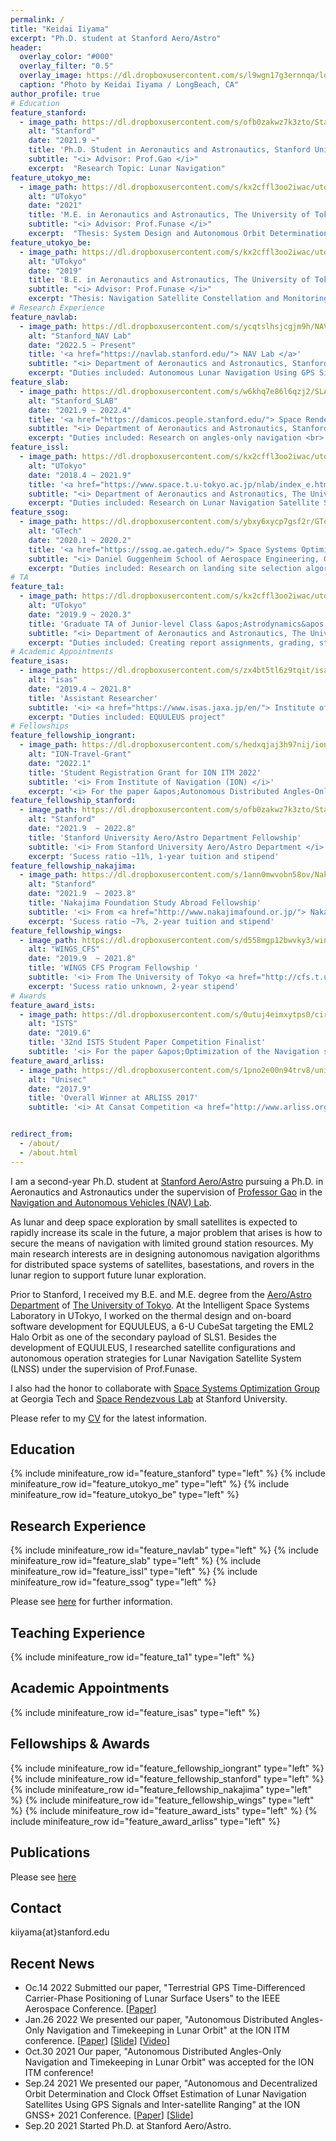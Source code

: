 ```yaml
---
permalink: /
title: "Keidai Iiyama"
excerpt: "Ph.D. student at Stanford Aero/Astro"
header:
  overlay_color: "#000"
  overlay_filter: "0.5"
  overlay_image: https://dl.dropboxusercontent.com/s/l9wgn17g3ernnqa/longbeach_sunrise.jpg?dl=0
  caption: "Photo by Keidai Iiyama / LongBeach, CA"
author_profile: true
# Education
feature_stanford:
  - image_path: https://dl.dropboxusercontent.com/s/ofb0zakwz7k3zto/Stanford2.png?dl=0
    alt: "Stanford"
    date: "2021.9 ~"
    title: 'Ph.D. Student in Aeronautics and Astronautics, Stanford University'
    subtitle: "<i> Advisor: Prof.Gao </i>"
    excerpt:  "Research Topic: Lunar Navigation" 
feature_utokyo_me:
  - image_path: https://dl.dropboxusercontent.com/s/kx2cffl3oo2iwac/utokyo.png?dl=0
    alt: "UTokyo"
    date: "2021"
    title: 'M.E. in Aeronautics and Astronautics, The University of Tokyo'
    subtitle: "<i> Advisor: Prof.Funase </i>"
    excerpt:  "Thesis: System Design and Autonomous Orbit Determination Strategy for Lunar Navigation Satellite System" 
feature_utokyo_be:
  - image_path: https://dl.dropboxusercontent.com/s/kx2cffl3oo2iwac/utokyo.png?dl=0
    alt: "UTokyo"
    date: "2019"
    title: 'B.E. in Aeronautics and Astronautics, The University of Tokyo '
    subtitle: "<i> Advisor: Prof.Funase </i>"
    excerpt: "Thesis: Navigation Satellite Constellation and Monitoring Station Arrangement for Lunar Global Navigation Satellite System (LGNSS)" 
# Research Experience
feature_navlab:
  - image_path: https://dl.dropboxusercontent.com/s/ycqtslhsjcgjm9h/NAVLabLogo.PNG?dl=0
    alt: "Stanford_NAV Lab"
    date: "2022.5 ~ Present"
    title: '<a href="https://navlab.stanford.edu/"> NAV Lab </a>' 
    subtitle: "<i> Department of Aeronautics and Astronautics, Stanford University </i>"
    excerpt: "Duties included: Autonomous Lunar Navigation Using GPS Signals <br> Supervisor: Prof.Gao"
feature_slab:
  - image_path: https://dl.dropboxusercontent.com/s/w6khq7e86l6qzj2/SLAB.png?dl=0
    alt: "Stanford_SLAB"
    date: "2021.9 ~ 2022.4"
    title: '<a href="https://damicos.people.stanford.edu/"> Space Rendezvous Lab </a>' 
    subtitle: "<i> Department of Aeronautics and Astronautics, Stanford University </i>"
    excerpt: "Duties included: Research on angles-only navigation <br> Supervisor: Prof.D'Amico"
feature_issl:
  - image_path: https://dl.dropboxusercontent.com/s/kx2cffl3oo2iwac/utokyo.png?dl=0
    alt: "UTokyo"
    date: "2018.4 ~ 2021.9"
    title: '<a href="https://www.space.t.u-tokyo.ac.jp/nlab/index_e.html"> Intelligent Space Systems Laboratory </a>' 
    subtitle: "<i> Department of Aeronautics and Astronautics, The University of Tokyo </i>"
    excerpt: "Duties included: Research on Lunar Navigation Satellite System, SmallSat development <br> Supervisor: Prof.Funase, Prof.Nakasuka" 
feature_ssog:
  - image_path: https://dl.dropboxusercontent.com/s/ybxy6xycp7gsf2r/GTech.png?dl=0
    alt: "GTech"
    date: "2020.1 ~ 2020.2"
    title: '<a href="https://ssog.ae.gatech.edu/"> Space Systems Optimization Group </a>'
    subtitle: "<i> Daniel Guggenheim School of Aerospace Engineering, Georgia Institutute of Technoloy </i>"
    excerpt: "Duties included: Research on landing site selection algorithms during planetary descent <br> Supervisor: Prof.Ho" 
# TA
feature_ta1:
  - image_path: https://dl.dropboxusercontent.com/s/kx2cffl3oo2iwac/utokyo.png?dl=0
    alt: "UTokyo"
    date: "2019.9 ~ 2020.3"
    title: 'Graduate TA of Junior-level Class &apos;Astrodynamics&apos; '
    subtitle: "<i> Department of Aeronautics and Astronautics, The University of Tokyo </i>"
    excerpt: "Duties included: Creating report assignments, grading, student support <br> Supervisor: Prof.Funase"
# Academic Appointments
feature_isas:
  - image_path: https://dl.dropboxusercontent.com/s/zx4bt5tl6z9tqit/isas2.png?dl=0
    alt: "isas"
    date: "2019.4 ~ 2021.8"
    title: 'Assistant Researcher'
    subtitle: '<i> <a href="https://www.isas.jaxa.jp/en/"> Institute of Space and Astronautical Science (ISAS) </a>, JAXA </i>'
    excerpt: "Duties included: EQUULEUS project"
# Fellowships
feature_fellowship_iongrant:
  - image_path: https://dl.dropboxusercontent.com/s/hedxqjaj3h97nij/ion-logo-large.jpg?dl=0
    alt: "ION-Travel-Grant"
    date: "2022.1"
    title: 'Student Registration Grant for ION ITM 2022'
    subtitle: '<i> From Institute of Navigation (ION) </i>'
    excerpt: '<i> For the paper &apos;Autonomous Distributed Angles-Only Navigation and Timekeeping in Lunar Orbit&apos; </i>'
feature_fellowship_stanford:
  - image_path: https://dl.dropboxusercontent.com/s/ofb0zakwz7k3zto/Stanford2.png?dl=0
    alt: "Stanford"
    date: "2021.9  ~ 2022.8"
    title: 'Stanford University Aero/Astro Department Fellowship'
    subtitle: '<i> From Stanford University Aero/Astro Department </i>'
    excerpt: 'Sucess ratio ~11%, 1-year tuition and stipend'
feature_fellowship_nakajima:
  - image_path: https://dl.dropboxusercontent.com/s/1ann0mwvobn58ov/Nakajima.jpg?dl=0
    alt: "Stanford"
    date: "2021.9  ~ 2023.8"
    title: 'Nakajima Foundation Study Abroad Fellowship'
    subtitle: '<i> From <a href="http://www.nakajimafound.or.jp/"> Nakajima Foundation </a> </i>'
    excerpt: 'Sucess ratio ~7%, 2-year tuition and stipend'
feature_fellowship_wings:
  - image_path: https://dl.dropboxusercontent.com/s/d558mgp12bwvky3/wings-cfs.png?dl=0
    alt: "WINGS_CFS"
    date: "2019.9  ~ 2021.8"
    title: 'WINGS CFS Program Fellowship '
    subtitle: '<i> From The University of Tokyo <a href="http://cfs.t.u-tokyo.ac.jp/?top"> WINGS CFS Program </a> </i>'
    excerpt: 'Sucess ratio unknown, 2-year stipend'
# Awards
feature_award_ists:
  - image_path: https://dl.dropboxusercontent.com/s/0utuj4eimxytps0/circlelogo_ists.png?dl=0
    alt: "ISTS"
    date: "2019.6"
    title: '32nd ISTS Student Paper Competition Finalist'
    subtitle: '<i> For the paper &apos;Optimization of the Navigation satellite constellation and Lunar Monitoring Station for Lunar Global Navigation Satellite System&apos; </i>'
feature_award_arliss:
  - image_path: https://dl.dropboxusercontent.com/s/1pno2e00n94trv8/unisec3.jpg?dl=0
    alt: "Unisec"
    date: "2017.9"
    title: 'Overall Winner at ARLISS 2017'
    subtitle: '<i> At Cansat Competition <a href="http://www.arliss.org/"> ARLISS (A Rocket Launch for International Student Satellites) </a> </i>'


redirect_from: 
  - /about/
  - /about.html
---
```


I am a second-year Ph.D. student at [Stanford Aero/Astro](https://aa.stanford.edu/) pursuing a Ph.D. in Aeronautics and Astronautics under the supervision of [Professor Gao](https://profiles.stanford.edu/gracegao) in the [Navigation and Autonomous Vehicles (NAV) Lab](https://navlab.stanford.edu/).

As lunar and deep space exploration by small satellites is expected to rapidly increase its scale in the future, a major problem that arises is how to secure the means of navigation with limited ground station resources. My main research interests are in designing autonomous navigation algorithms for distributed space systems of satellites, basestations, and rovers in the lunar region to support future lunar exploration.

Prior to Stanford, I received my B.E. and M.E. degree from the [Aero/Astro Department](http://www.aerospace.t.u-tokyo.ac.jp/english/) of [The University of Tokyo](https://www.u-tokyo.ac.jp/en/index.html). At the Intelligent Space Systems Laboratory in UTokyo, I worked on the thermal design and on-board software development for EQUULEUS, a 6-U CubeSat targeting the EML2 Halo Orbit as one of the secondary payload of SLS1. Besides the development of EQUULEUS, I researched satellite configurations and autonomous operation strategies for Lunar Navigation Satellite System (LNSS) under the supervision of Prof.Funase.

I also had the honor to collaborate with [Space Systems Optimization Group](https://ssog.ae.gatech.edu/) at Georgia Tech and [Space Rendezvous Lab](https://damicos.people.stanford.edu/) at Stanford University. 

Please refer to my [CV](/files/Keidai_Iiyama_CV.pdf) for the latest information.

## Education
{% include minifeature_row id="feature_stanford" type="left" %}
{% include minifeature_row id="feature_utokyo_me" type="left" %}
{% include minifeature_row id="feature_utokyo_be" type="left" %}

## Research Experience
{% include minifeature_row id="feature_navlab" type="left" %}
{% include minifeature_row id="feature_slab" type="left" %}
{% include minifeature_row id="feature_issl" type="left" %}
{% include minifeature_row id="feature_ssog" type="left" %}

Please see [here](/research/) for further information.

## Teaching Experience
{% include minifeature_row id="feature_ta1" type="left" %}  

## Academic Appointments
{% include minifeature_row id="feature_isas" type="left" %} 
  
## Fellowships & Awards
{% include minifeature_row id="feature_fellowship_iongrant" type="left" %}
{% include minifeature_row id="feature_fellowship_stanford" type="left" %}
{% include minifeature_row id="feature_fellowship_nakajima" type="left" %}
{% include minifeature_row id="feature_fellowship_wings" type="left" %}
{% include minifeature_row id="feature_award_ists" type="left" %}
{% include minifeature_row id="feature_award_arliss" type="left" %}

## Publications
Please see [here](/publications/)

## Contact
kiiyama{at}stanford.edu

## Recent News
- Oc.14 2022 Submitted our paper, "Terrestrial GPS Time-Differenced Carrier-Phase Positioning of Lunar Surface Users" to the IEEE Aerospace Conference.  [[Paper](https://drive.google.com/file/d/1j71ut4KuyfIjtjXBuabCfe6BeVY0qrOZ/view?usp=sharing)]
- Jan.26 2022 We presented our paper, "Autonomous Distributed Angles-Only Navigation and Timekeeping in Lunar Orbit" at the ION ITM conference. [[Paper](https://www.dropbox.com/s/rmg7advab2m4j1c/ION_ITM_Lunar_Navigation_Paper_Rev3.pdf?dl=0)] [[Slide](https://www.dropbox.com/s/1ocz6mt59xswasl/Keidai_ION_ITM_2022_rev2_slideonly.pdf?dl=0)] [[Video](https://www.youtube.com/watch?v=KsUHGfXN5bM&t=241s)]
- Oct.30 2021 Our paper, "Autonomous Distributed Angles-Only Navigation and Timekeeping in Lunar Orbit" was accepted for the ION ITM conference!
- Sep.24 2021 We presented our paper, "Autonomous and Decentralized Orbit Determination and Clock Offset Estimation of Lunar Navigation Satellites Using GPS Signals and Inter-satellite Ranging" at the ION GNSS+ 2021 Conference. [[Paper](https://www.dropbox.com/s/0t4kbo6w83hcmxv/ION_GNSS_2021_Iiyama.pdf?dl=0)] [[Slide](https://www.dropbox.com/s/h5wfe2z3tki8mrq/ION_GNSS_2021_iiyama_slideonly.pdf?dl=0)]
- Sep.20 2021 Started Ph.D. at Stanford Aero/Astro.
